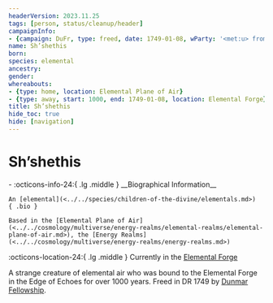 ```yaml
---
headerVersion: 2023.11.25
tags: [person, status/cleanup/header]
campaignInfo:
- {campaign: DuFr, type: freed, date: 1749-01-08, wParty: '<met:u> from the <current:1> by <person> on <target>'}
name: Sh’shethis
born:
species: elemental
ancestry:
gender:
whereabouts:
- {type: home, location: Elemental Plane of Air}
- {type: away, start: 1000, end: 1749-01-08, location: Elemental Forge}
title: Sh’shethis
hide_toc: true
hide: [navigation]
---
```

# Sh’shethis
<div class="grid cards ext-narrow-margin ext-one-column" markdown>
- :octicons-info-24:{ .lg .middle } __Biographical Information__

    An [elemental](<../../species/children-of-the-divine/elementals.md>)  
    { .bio }

    Based in the [Elemental Plane of Air](<../../cosmology/multiverse/energy-realms/elemental-realms/elemental-plane-of-air.md>), the [Energy Realms](<../../cosmology/multiverse/energy-realms/energy-realms.md>)
</div>

:octicons-location-24:{ .lg .middle } Currently in the [Elemental Forge](<../../gazetteer/western-green-sea/cymea/elemental-forge.md>)





A strange creature of elemental air who was bound to the Elemental Forge in the Edge of Echoes for over 1000 years. Freed in DR 1749 by [Dunmar Fellowship](<../pcs/dunmar-fellowship/dunmar-fellowship.md>). 